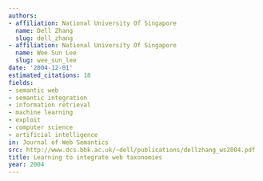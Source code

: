 ```yaml
---
authors:
- affiliation: National University Of Singapore
  name: Dell Zhang
  slug: dell_zhang
- affiliation: National University Of Singapore
  name: Wee Sun Lee
  slug: wee_sun_lee
date: '2004-12-01'
estimated_citations: 18
fields:
- semantic web
- semantic integration
- information retrieval
- machine learning
- exploit
- computer science
- artificial intelligence
in: Journal of Web Semantics
src: http://www.dcs.bbk.ac.uk/~dell/publications/dellzhang_ws2004.pdf
title: Learning to integrate web taxonomies
year: 2004
---
```

